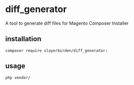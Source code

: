 # diff_generator
A tool to generate diff files for Magento Composer Installer
## installation
```
composer require slayerbirden/diff_generator:
```
## usage
```
php vendor/
```
